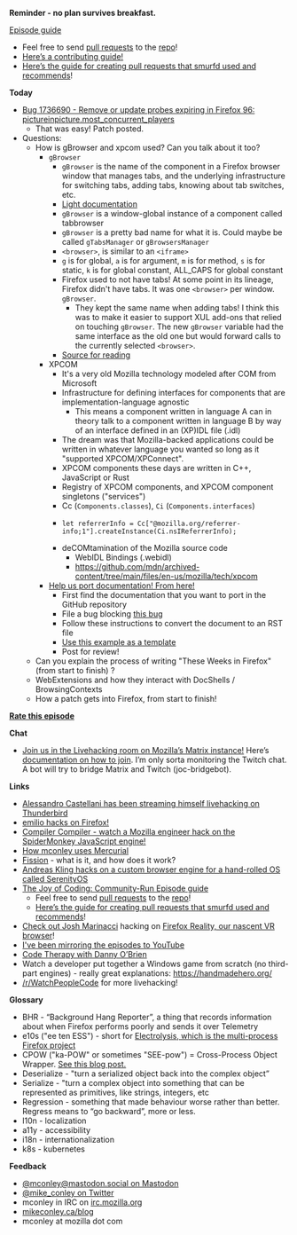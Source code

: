 **Reminder - no plan survives breakfast.**

[Episode guide](https://mikeconley.github.io/joy-of-coding-episode-guide/)

- Feel free to send [pull requests](https://help.github.com/articles/about-pull-requests/) to the [repo](https://github.com/mikeconley/joy-of-coding-episode-guide)!
- [Here’s a contributing guide!](https://github.com/mikeconley/joy-of-coding-episode-guide/blob/master/CONTRIBUTING.md)
- [Here’s the guide for creating pull requests that smurfd used and recommends](https://akrabat.com/the-beginners-guide-to-contributing-to-a-github-project/%20)!

**Today**

- [Bug 1736690 - Remove or update probes expiring in Firefox 96: pictureinpicture.most\_concurrent\_players](https://bugzilla.mozilla.org/show_bug.cgi?id=1736690)
    - That was easy! Patch posted.
- Questions:
    - How is gBrowser and xpcom used? Can you talk about it too?
        - `gBrowser`
            - `gBrowser` is the name of the component in a Firefox browser window that manages tabs, and the underlying infrastructure for switching tabs, adding tabs, knowing about tab switches, etc.
            - [Light documentation](https://firefox-source-docs.mozilla.org/browser/base/tabbrowser/index.html)
            - `gBrowser` is a window-global instance of a component called tabbrowser
            - `gBrowser` is a pretty bad name for what it is. Could maybe be called `gTabsManager` or `gBrowsersManager`
            - `<browser>`, is similar to an `<iframe>`
            - `g` is for global, `a` is for argument, `m` is for method, `s` is for static, `k` is for global constant, ALL_CAPS for global constant
            - Firefox used to not have tabs! At some point in its lineage, Firefox didn't have tabs. It was one `<browser>` per window. `gBrowser`.
                - They kept the same name when adding tabs! I think this was to make it easier to support XUL add-ons that relied on touching `gBrowser`. The new `gBrowser` variable had the same interface as the old one but would forward calls to the currently selected `<browser>`.
            - [Source for reading](https://searchfox.org/mozilla-central/rev/f8576fec48d866c5f988baaf1fa8d2f8cce2a82f/browser/base/content/tabbrowser.js)
        - XPCOM
            - It's a very old Mozilla technology modeled after COM from Microsoft
            - Infrastructure for defining interfaces for components that are implementation-language agnostic
                - This means a component written in language A can in theory talk to a component written in language B by way of an interface defined in an (XP)IDL file (.idl)
            - The dream was that Mozilla-backed applications could be written in whatever language you wanted so long as it "supported XPCOM/XPConnect".
            - XPCOM components these days are written in C++, JavaScript or Rust
            - Registry of XPCOM components, and XPCOM component singletons ("services")
            - Cc (`Components.classes`), `Ci` (`Components.interfaces`)
            -     let referrerInfo = Cc["@mozilla.org/referrer-info;1"].createInstance(Ci.nsIReferrerInfo);
            - deCOMtamination of the Mozilla source code
                - WebIDL Bindings (.webidl)
                - https://github.com/mdn/archived-content/tree/main/files/en-us/mozilla/tech/xpcom
        - [Help us port documentation! From here!](https://github.com/mdn/archived-content)
            - First find the documentation that you want to port in the GitHub repository
            - File a bug blocking [this bug](https://bugzilla.mozilla.org/show_bug.cgi?id=1736613)
            - Follow these instructions to convert the document to an RST file
            - [Use this example as a template](https://phabricator.services.mozilla.com/D121116)
            - Post for review!
    - Can you explain the process of writing "These Weeks in Firefox" (from start to finish) ?
    - WebExtensions and how they interact with DocShells / BrowsingContexts
    - How a patch gets into Firefox, from start to finish!



        

**[Rate this episode](https://www.example.com)**

**Chat**

- [Join us in the Livehacking room on Mozilla’s Matrix instance!](https://matrix.to/#/!enWuAmKDOEEPYejXRk:mozilla.org?via=mozilla.org&via=raim.ist) Here’s [documentation on how to join](https://wiki.mozilla.org/Matrix). I’m only sorta monitoring the Twitch chat. A bot will try to bridge Matrix and Twitch (joc-bridgebot).

**Links**

- [Alessandro Castellani has been streaming himself livehacking on Thunderbird](https://www.youtube.com/c/AlessandroCastellani/videos)
- [emilio hacks on Firefox!](https://www.youtube.com/channel/UCYbsdvH4_52BFAijFVgYGgA)
- [Compiler Compiler - watch a Mozilla engineer hack on the SpiderMonkey JavaScript engine!](https://www.twitch.tv/codehag)
- [How mconley uses Mercurial](https://mikeconley.github.io/documents/How_mconley_uses_Mercurial_for_Mozilla_code)
- [Fission](https://wiki.mozilla.org/Project_Fission) \- what is it, and how does it work?
- [Andreas Kling hacks on a custom browser engine for a hand-rolled OS called SerenityOS](https://www.youtube.com/playlist?list=PLMOpZvQB55be0Nfytz9q2KC_drvoKtkpS)
- [The Joy of Coding: Community-Run Episode guide](https://mikeconley.github.io/joy-of-coding-episode-guide/)
    - Feel free to send [pull requests](https://help.github.com/articles/about-pull-requests/) to the [repo](https://github.com/mikeconley/joy-of-coding-episode-guide)!
    - [Here’s the guide for creating pull requests that smurfd used and recommends](https://akrabat.com/the-beginners-guide-to-contributing-to-a-github-project/%20)!
- [Check out Josh Marinacci](https://twitter.com/joshmarinacci) hacking on [Firefox Reality, our nascent VR browser](https://www.twitch.tv/joshmarinacci)!
- [I've been mirroring the episodes to YouTube](https://www.youtube.com/playlist?list=PLmaFLMwlbk8wKMvfEEzp9Hfdlid8VYpL5)
- [Code Therapy with Danny O’Brien](https://www.youtube.com/channel/UCDShi-SQdFVRnQrMla9G_kQ)
- Watch a developer put together a Windows game from scratch (no third-part engines) - really great explanations: https://handmadehero.org/
- [/r/WatchPeopleCode](https://www.reddit.com/r/WatchPeopleCode) for more livehacking!

**Glossary**

- BHR - “Background Hang Reporter”, a thing that records information about when Firefox performs poorly and sends it over Telemetry
- e10s ("ee ten ESS") - short for [Electrolysis, which is the multi-process Firefox project](https://wiki.mozilla.org/Electrolysis)
- CPOW ("ka-POW" or sometimes "SEE-pow") = Cross-Process Object Wrapper. [See this blog post.](http://mikeconley.ca/blog/2015/02/17/on-unsafe-cpow-usage-in-firefox-desktop-and-why-is-my-nightly-so-sluggish-with-e10s-enabled/)
- Deserialize - "turn a serialized object back into the complex object”
- Serialize - "turn a complex object into something that can be represented as primitives, like strings, integers, etc
- Regression - something that made behaviour worse rather than better. Regress means to “go backward”, more or less.
- l10n - localization
- a11y - accessibility
- i18n - internationalization
- k8s - kubernetes

**Feedback**

- [@mconley@mastodon.social on Mastodon](https://mastodon.social/@mconley)
- [@mike_conley on Twitter](https://twitter.com/mike_conley)
- mconley in IRC on [irc.mozilla.org](http://irc.mozilla.org/)
- [mikeconley.ca/blog](http://mikeconley.ca/blog/)
- mconley at mozilla dot com